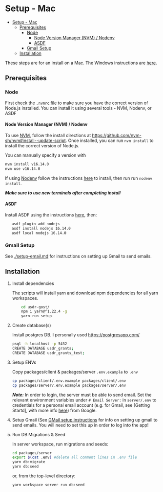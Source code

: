 # Setup - Mac

- [Setup - Mac](#setup---mac)
  - [Prerequisites](#prerequisites)
    - [Node](#node)
      - [Node Version Manager (NVM) / Nodenv](#node-version-manager-nvm--nodenv)
      - [ASDF](#asdf)
    - [Gmail Setup](#gmail-setup)
  - [Installation](#installation)

These steps are for an install on a Mac. The Windows instructions are [here](./setup-windows.md).

## Prerequisites

### Node

First check the [`.nvmrc` file](./.nvmrc) to make sure you have the correct version of Node.js installed. You can install it using several tools - NVM, Nodenv, or ASDF

#### Node Version Manager (NVM) / Nodenv

To use [NVM](https://nvm.sh/), follow the install directions at <https://github.com/nvm-sh/nvm#install--update-script>. Once installed, you can run `nvm install` to install the correct version of Node.js.

You can manually specify a version with

```sh
nvm install v16.14.0
nvm use v16.14.0
```

If using [Nodenv](https://github.com/nodenv/nodenv) follow the instructions [here](https://github.com/nodenv/nodenv#installation) to install, then run run `nodenv install`.

***Make sure to use new terminals after completing install***

#### ASDF

Install ASDF using the instructions [here](https://asdf-vm.com/guide/getting-started.html), then:

```sh
   asdf plugin add nodejs
   asdf install nodejs 16.14.0
   asdf local nodejs 16.14.0
```

### Gmail Setup

See [./setup-email.md](./setup-email.md) for instructions on setting up Gmail to send emails.

## Installation

1. Install dependencies

    The scripts will install yarn and download npm dependencies for all yarn workspaces.

    ```sh
        cd usdr-gost/
        npm i yarn@^1.22.4 -g
        yarn run setup
    ```

1. Create database(s)

   Install postgres DB. I personally used <https://postgresapp.com/>

   ```sh
   psql -h localhost -p 5432
   CREATE DATABASE usdr_grants;
   CREATE DATABASE usdr_grants_test;
   ```

1. Setup ENVs

   Copy packages/client & packages/server `.env.example` to `.env`

   ```sh
   cp packages/client/.env.example packages/client/.env
   cp packages/server/.env.example packages/server/.env
   ```

   ***Note:*** In order to login, the server must be able to send email. Set the relevant environment variables under `# Email Server:` in `server/.env` to credentials for a personal email account (e.g. for Gmail, see [Getting Startd], with more info [here](https://support.google.com/mail/answer/7126229)) from Google.

1. Setup Gmail
   (See [GMail setup instructions](./setup-gmail.md) for info on setting up gmail to send emails. You will need to set this up in order to log into the app!

1. Run DB Migrations & Seed

   In server workspace, run migrations and seeds:

   ```sh
   cd packages/server
   export $(cat .env) #delete all comment lines in .env file
   yarn db:migrate
   yarn db:seed
   ```

   or, from the top-level directory:

    ```sh
    yarn workspace server run db:seed
    ```

